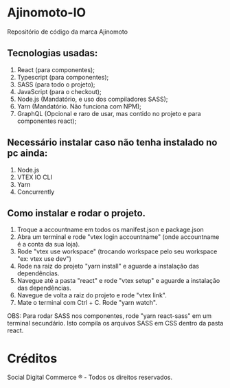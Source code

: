# Ajinomoto-IO
Repositório de código da marca Ajinomoto

## Tecnologias usadas:

1. React (para componentes);
2. Typescript (para componentes);
3. SASS (para todo o projeto);
4. JavaScript (para o checkout);
5. Node.js (Mandatório, e uso dos compiladores SASS);
6. Yarn (Mandatório. Não funciona com NPM);
7. GraphQL (Opcional e raro de usar, mas contido no projeto e para componentes react);

## Necessário instalar caso não tenha instalado no pc ainda:

1. Node.js
2. VTEX IO CLI
3. Yarn
4. Concurrently

## Como instalar e rodar o projeto.

1. Troque a accountname em todos os manifest.json e package.json
2. Abra um terminal e rode "vtex login accountname" (onde accountname é a conta da sua loja).
3. Rode "vtex use workspace" (trocando workspace pelo seu workspace "ex: vtex use dev")
4. Rode na raiz do projeto "yarn install" e aguarde a instalação das dependências.
5. Navegue até a pasta "react" e rode "vtex setup" e aguarde a instalação das dependências.
6. Navegue de volta a raiz do projeto e rode "vtex link".
7. Mate o terminal com Ctrl + C. Rode "yarn watch".

OBS: Para rodar SASS nos componentes, rode "yarn react-sass" em um terminal secundário. Isto compila os arquivos SASS em CSS dentro da pasta react.

# Créditos

Social Digital Commerce ® - Todos os direitos reservados.

